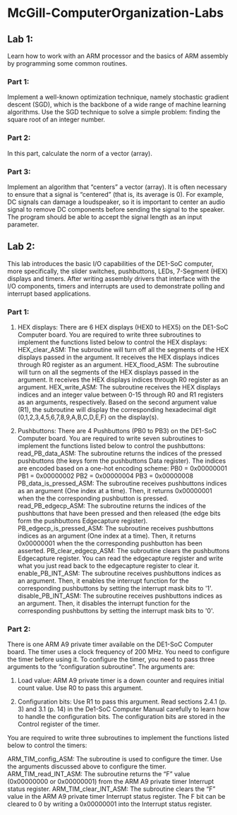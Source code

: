 # McGill-ComputerOrganization-Labs

## Lab 1:
Learn how to work with an ARM processor and the basics of ARM assembly by programming some common routines.

### Part 1:
Implement a well-known optimization technique, namely stochastic gradient descent (SGD), which is the backbone of a wide range of machine learning algorithms. Use the SGD technique to solve a simple problem: finding the square root of an integer number.

### Part 2:
In this part, calculate the norm of a vector (array).

### Part 3:
Implement an algorithm that “centers” a vector (array). It is often necessary to ensure that a signal is “centered” (that is, its average is 0). For example, DC signals can damage a loudspeaker, so it is important to center an audio signal to remove DC components before sending the signal to the speaker. The program should be able to accept the signal length as an input parameter.

## Lab 2:
This lab introduces the basic I/O capabilities of the DE1-SoC computer, more specifically, the slider switches, pushbuttons, LEDs, 7-Segment (HEX) displays and timers. After writing assembly drivers that interface with the I/O components, timers and interrupts are used to demonstrate polling and interrupt based applications.

### Part 1:
1. HEX displays: There are 6 HEX displays (HEX0 to HEX5) on the DE1-SoC Computer board. You are required to write three subroutines to implement the functions listed below to control the HEX displays:
HEX_clear_ASM: The subroutine will turn off all the segments of the HEX displays passed in the argument. It receives the HEX displays indices through R0 register as an argument.
HEX_flood_ASM: The subroutine will turn on all the segments of the HEX displays passed in the argument. It receives the HEX displays indices through R0 register as an argument.
HEX_write_ASM: The subroutine receives the HEX displays indices and an integer value between 0-15 through R0 and R1 registers as an arguments, respectively. Based on the second argument value (R1), the subroutine will display the corresponding hexadecimal digit (0,1,2,3,4,5,6,7,8,9,A,B,C,D,E,F) on the display(s).

2. Pushbuttons: There are 4 Pushbuttons (PB0 to PB3) on the DE1-SoC Computer board. You are required to write seven subroutines to implement the functions listed below to control the pushbuttons:
read_PB_data_ASM: The subroutine returns the indices of the pressed pushbuttons (the keys form the pushbuttons Data register). The indices are encoded based on a one-hot encoding scheme:
PB0 = 0x00000001
PB1 = 0x00000002
PB2 = 0x00000004
PB3 = 0x00000008
PB_data_is_pressed_ASM: The subroutine receives pushbuttons indices as an argument (One index at a time). Then, it returns 0x00000001 when the the corresponding pushbutton is pressed.
read_PB_edgecp_ASM: The subroutine returns the indices of the pushbuttons that have been pressed and then released (the edge bits form the pushbuttons Edgecapture register).
PB_edgecp_is_pressed_ASM: The subroutine receives pushbuttons indices as an argument (One index at a time). Then, it returns 0x00000001 when the the corresponding pushbutton has been asserted.
PB_clear_edgecp_ASM: The subroutine clears the pushbuttons Edgecapture register. You can read the edgecapture register and write what you just read back to the edgecapture register to clear it.
enable_PB_INT_ASM: The subroutine receives pushbuttons indices as an argument. Then, it enables the interrupt function for the corresponding pushbuttons by setting the interrupt mask bits to '1'.
disable_PB_INT_ASM: The subroutine receives pushbuttons indices as an argument. Then, it disables the interrupt function for the corresponding pushbuttons by setting the interrupt mask bits to '0'.

### Part 2:
There is one ARM A9 private timer available on the DE1-SoC Computer board. The timer uses a clock frequency of 200 MHz. You need to configure the timer before using it. To configure the timer, you need to pass three arguments to the “configuration subroutine”. The arguments are:

1. Load value: ARM A9 private timer is a down counter and requires initial count value. Use R0 to pass this argument.

2. Configuration bits: Use R1 to pass this argument. Read sections 2.4.1 (p. 3) and 3.1 (p. 14) in the De1-SoC Computer Manual carefully to learn how to handle the configuration bits. The configuration bits are stored in the Control register of the timer.

You are required to write three subroutines to implement the functions listed below to control the timers:

ARM_TIM_config_ASM: The subroutine is used to configure the timer. Use the arguments discussed above to configure the timer.
ARM_TIM_read_INT_ASM: The subroutine returns the “F” value (0x00000000 or 0x00000001) from the ARM A9 private timer Interrupt status register.
ARM_TIM_clear_INT_ASM: The subroutine clears the “F” value in the ARM A9 private timer Interrupt status register. The F bit can be cleared to 0 by writing a 0x00000001 into the Interrupt status register.

